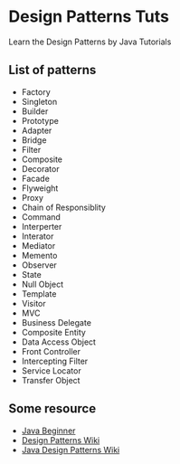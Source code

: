 # Design Patterns Tuts

Learn the Design Patterns by Java Tutorials

## List of patterns
* Factory
* Singleton
* Builder
* Prototype
* Adapter
* Bridge
* Filter
* Composite
* Decorator
* Facade
* Flyweight
* Proxy
* Chain of Responsiblity
* Command
* Interperter
* Interator
* Mediator
* Memento
* Observer
* State
* Null Object
* Template
* Visitor
* MVC
* Business Delegate
* Composite Entity
* Data Access Object
* Front Controller
* Intercepting Filter
* Service Locator
* Transfer Object

## Some resource
* [Java Beginner](http://docs.oracle.com/javase/tutorial/)
* [Design Patterns Wiki](http://en.wikipedia.org/wiki/Software_design_pattern)
* [Java Design Patterns Wiki](http://en.wikibooks.org/wiki/Java_Programming/Design_Patterns)
